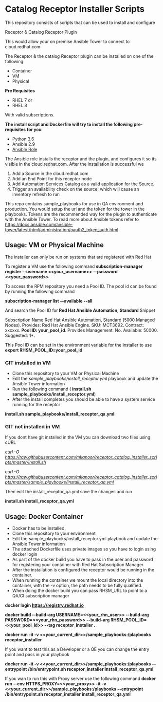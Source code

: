 
# Catalog Receptor Installer Scripts

This repository consists of scripts that can be used to install and configure

 Receptor & 
 Catalog Receptor Plugin

This would allow your on premise Ansible Tower to connect to cloud.redhat.com

The Receptor & the catalog Receptor plugin can be installed on one of the following

 - Container
 - VM
 - Physical 

**Pre Requisites**

 - RHEL 7 or
 - RHEL 8
  
 With valid subscriptions.

**The install script and Dockerfile will try to install the following pre-requisites for you**

 - Python 3.6
 - Ansible 2.9
 - [Ansible Role](https://galaxy.ansible.com/mkanoor/catalog_receptor_installer)

The Ansible role installs the receptor and the plugin, and configures it so its visible in the cloud.redhat.com. After the installation is successful we
1. Add a Source in the cloud.redhat.com
2. Add an End Point for this receptor node
3. Add Automation Services Catalog as a valid application for the Source.
4. Trigger an availability check on the source, which will cause an inventory refresh to run

This repo contains sample_playbooks for use in QA environment and production. You would setup the url and the token for the tower in the playbooks. Tokens are the recommended way for the plugin to authenticate with the Ansible Tower. To read more about Ansible tokens refer to https://docs.ansible.com/ansible-tower/latest/html/administration/oauth2_token_auth.html

## Usage: VM or Physical Machine
   The installer can only be run on systems that are registered with Red Hat

   To register a VM use the following command
   **subscription-manager register --username <<your_username>> --password <<your_password>>**

   To access the RPM repository you need a Pool ID. The pool id can be found by running
   the following command

   **subscription-manager list --available --all**

   And search the Pool ID for **Red Hat Ansible Automation, Standard**
   Snippet

   
  Subscription Name:Red Hat Ansible Automation, Standard (5000 Managed Nodes). 
 Provides:  Red Hat Ansible Engine. 
SKU: MCT3692. 
Contract:  xxxxxx. 
**Pool ID: your_pool_id**. 
Provides Management: No. 
Available: 50000. 
Suggested: 1*. 


   This Pool ID can be set in the environment variable for the installer to use
   **export RHSM_POOL_ID=your_pool_id**

### GIT installed in VM
 - Clone this repository to your VM or Physical Machine
 - Edit the *sample_playbooks/install_receptor.yml* playbook and update the Ansible Tower information
 - Run the following command ( **install.sh sample_playbooks/install_receptor.yml**)
 - After the install completes you should be able to have a system service running for the receptor


**install.sh sample_playbooks/install_receptor_qa.yml**

### GIT not installed in VM

If you dont have git installed in the VM you can download two files using cURL


*curl -O https://raw.githubusercontent.com/mkanoor/receptor_catalog_installer_scripts/master/install.sh*


*curl -O https://raw.githubusercontent.com/mkanoor/receptor_catalog_installer_scripts/master/sample_playbooks/install_receptor_qa.yml*

Then edit the install_receptor_qa.yml save the changes and run

**install.sh install_receptor_qa.yml**


## Usage: Docker Container

- Docker has to be installed.
- Clone this repository to your environment
- Edit the sample_playbooks/install_receptor.yml playbook and update the Ansible Tower information
- The attached Dockerfile uses private images so you have to login using docker login
- As part of the docker build you have to pass in the user and password for registering your container with Red Hat Subscription Manager
- After the installation is configured the receptor would be running in the container.
- When running the container we mount the local directory into the container, with the -v option, the path needs to be fully qualified.
- When doing the docker build you can pass RHSM_URL to point to a QA/CI subscription manager


**docker login https://registry.redhat.io**

**docker build --build-arg USERNAME=<<your_rhn_user>> --build-arg  PASSWORD=<<your_rhn_password>> --build-arg RHSM_POOL_ID=<<your_pool_id>> --tag receptor_installer .**


**docker run -it  -v <<your_current_dir>>/sample_playbooks:/playbooks receptor_installer**

If you want to test this as a Developer or a QE you can change the entry point and pass in your playbook

**docker run -it -v <<your_current_dir>>/sample_playbooks:/playbooks --entrypoint /bin/entrypoint.sh receptor_installer install_receptor_qa.yml**

If you wan to run this with Proxy server use the following command
**docker run --env HTTPS_PROXY=<<your_proxy>> -it -v <<your_current_dir>>/sample_playbooks:/playbooks --entrypoint /bin/entrypoint.sh receptor_installer install_receptor_qa.yml**

